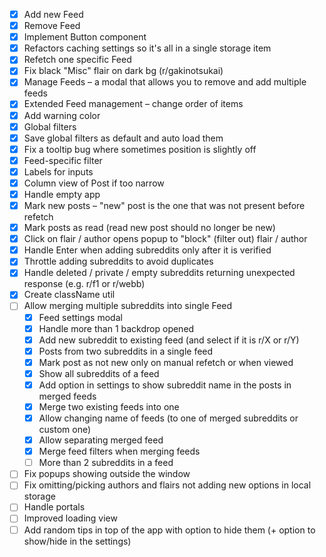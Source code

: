 - [x] Add new Feed
- [x] Remove Feed
- [x] Implement Button component
- [x] Refactors caching settings so it's all in a single storage item
- [x] Refetch one specific Feed
- [x] Fix black "Misc" flair on dark bg (r/gakinotsukai)
- [x] Manage Feeds – a modal that allows you to remove and add multiple feeds
- [x] Extended Feed management – change order of items
- [x] Add warning color
- [x] Global filters
- [x] Save global filters as default and auto load them
- [x] Fix a tooltip bug where sometimes position is slightly off
- [x] Feed-specific filter
- [x] Labels for inputs
- [x] Column view of Post if too narrow
- [x] Handle empty app 
- [x] Mark new posts – "new" post is the one that was not present before refetch
- [x] Mark posts as read (read new post should no longer be new) 
- [x] Click on flair / author opens popup to "block" (filter out) flair / author
- [x] Handle Enter when adding subreddits only after it is verified
- [x] Throttle adding subreddits to avoid duplicates
- [x] Handle deleted / private / empty subreddits returning unexpected response (e.g. r/f1 or r/webb)
- [x] Create className util
- [ ] Allow merging multiple subreddits into single Feed
  - [x] Feed settings modal
  - [x] Handle more than 1 backdrop opened
  - [x] Add new subreddit to existing feed (and select if it is r/X or r/Y)
  - [x] Posts from two subreddits in a single feed
  - [x] Mark post as not new only on manual refetch or when viewed
  - [x] Show all subreddits of a feed
  - [x] Add option in settings to show subreddit name in the posts in merged feeds
  - [x] Merge two existing feeds into one
  - [x] Allow changing name of feeds (to one of merged subreddits or custom one)
  - [x] Allow separating merged feed
  - [x] Merge feed filters when merging feeds
  - [ ] More than 2 subreddits in a feed
- [ ] Fix popups showing outside the window
- [ ] Fix omitting/picking authors and flairs not adding new options in local storage 
- [ ] Handle portals
- [ ] Improved loading view
- [ ] Add random tips in top of the app with option to hide them (+ option to show/hide in the settings) 
